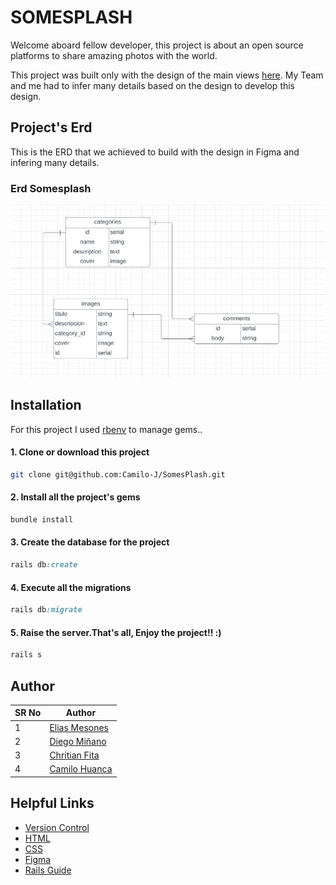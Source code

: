 # SOMESPLASH

Welcome aboard fellow developer, this project is about an open source platforms to share amazing photos with the world.

This project was built only with the design of the main views [here](https://www.figma.com/file/UqSMl0f43mV6yqguK6IrVR/Somesplash?node-id=888%3A708). My Team and me had to infer many details based on the design to develop this design.

## Project's Erd

This is the ERD that we achieved to build with the design in Figma and infering many details.

### Erd Somesplash

![ERD](ERD.PNG)

## Installation

For this project I used [rbenv](https://github.com/rbenv/rbenv) to manage gems..

#### 1. Clone or download this project

```bash
git clone git@github.com:Camilo-J/SomesPlash.git
```

#### 2. Install all the project's gems

```ruby
bundle install
```

#### 3. Create the database for the project

```ruby
rails db:create
```

#### 4. Execute all the migrations

```ruby
rails db:migrate
```

#### 5. Raise the server.That's all, Enjoy the project!! :)

```ruby
rails s
```

## Author

| SR No | Author                                             |
| ----- | -------------------------------------------------- |
| 1     | [Elias Mesones](https://github.com/eliasmaq)       |
| 2     | [Diego Miñano](https://github.com/minanodiego)     |
| 3     | [Chritian Fita](https://github.com/Christian-Fita) |
| 4     | [Camilo Huanca](https://github.com/Camilo-J)       |

## Helpful Links

- [Version Control](https://en.wikipedia.org/wiki/Version_control)
- [HTML](https://developer.mozilla.org/en-US/docs/Web/HTML)
- [CSS](https://developer.mozilla.org/en-US/docs/Web/CSS)
- [Figma](https://www.figma.com/)
- [Rails Guide](https://guides.rubyonrails.org/)
